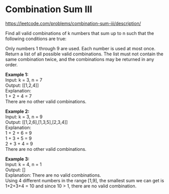# Combination Sum III
https://leetcode.com/problems/combination-sum-iii/description/

Find all valid combinations of k numbers that sum up to n such that the following conditions are true:

Only numbers 1 through 9 are used.
Each number is used at most once.
Return a list of all possible valid combinations. The list must not contain the same combination twice, and the combinations may be returned in any order.

<b>Example 1:</b>\
Input: k = 3, n = 7\
Output: [[1,2,4]]\
Explanation:\
1 + 2 + 4 = 7\
There are no other valid combinations.

<b>Example 2:</b>\
Input: k = 3, n = 9\
Output: [[1,2,6],[1,3,5],[2,3,4]]\
Explanation:\
1 + 2 + 6 = 9\
1 + 3 + 5 = 9\
2 + 3 + 4 = 9\
There are no other valid combinations.

<b>Example 3:</b>\
Input: k = 4, n = 1\
Output: []\
Explanation: There are no valid combinations.\
Using 4 different numbers in the range [1,9], the smallest sum we can get is 1+2+3+4 = 10 and since 10 > 1, there are no valid combination.